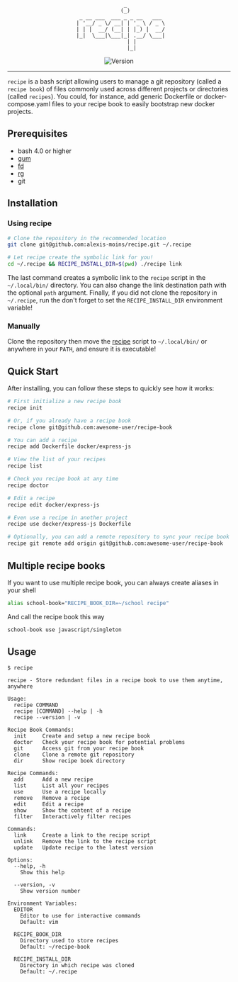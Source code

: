 <div align='center'>

```
                _            
               (_)           
  _ __ ___  ___ _ _ __   ___ 
 | '__/ _ \/ __| | '_ \ / _ \
 | | |  __/ (__| | |_) |  __/
 |_|  \___|\___|_| .__/ \___|
                 | |         
                 |_|         
```

![Version](https://img.shields.io/badge/version-0.9.1-blue.svg)

</div>

---

`recipe` is a bash script allowing users to manage a git repository (called a `recipe book`) of files commonly used across different projects or directories (called `recipes`). You could, for instance, add generic Dockerfile or docker-compose.yaml files to your recipe book to easily bootstrap new docker projects.

## Prerequisites

- bash 4.0 or higher
- [gum](https://github.com/charmbracelet/gum)
- [fd](https://github.com/sharkdp/fd)
- [rg](https://github.com/BurntSushi/ripgrep)
- git


## Installation

### Using recipe

```bash
# Clone the repository in the recommended location
git clone git@github.com:alexis-moins/recipe.git ~/.recipe

# Let recipe create the symbolic link for you!
cd ~/.recipe && RECIPE_INSTALL_DIR=$(pwd) ./recipe link
```

The last command creates a symbolic link to the `recipe` script in the `~/.local/bin/` directory. You can also change the link destination path with the optional `path` argument. Finally, if you did not clone the repository in `~/.recipe`, run the don't forget to set the `RECIPE_INSTALL_DIR` environment variable!

### Manually

Clone the repository then move the [recipe](recipe) script to `~/.local/bin/` or anywhere in your `PATH`, and ensure it is executable!

## Quick Start

After installing, you can follow these steps to quickly see how it works:

```bash
# First initialize a new recipe book
recipe init

# Or, if you already have a recipe book
recipe clone git@github.com:awesome-user/recipe-book

# You can add a recipe
recipe add Dockerfile docker/express-js

# View the list of your recipes
recipe list

# Check you recipe book at any time
recipe doctor

# Edit a recipe
recipe edit docker/express-js

# Even use a recipe in another project
recipe use docker/express-js Dockerfile

# Optionally, you can add a remote repository to sync your recipe book across devices
recipe git remote add origin git@github.com:awesome-user/recipe-book
```

## Multiple recipe books

If you want to use multiple recipe book, you can always create aliases in your shell
```bash
alias school-book="RECIPE_BOOK_DIR=~/school recipe"
```

And call the recipe book this way
```bash
school-book use javascript/singleton
```

## Usage

```
$ recipe

recipe - Store redundant files in a recipe book to use them anytime, anywhere

Usage:
  recipe COMMAND
  recipe [COMMAND] --help | -h
  recipe --version | -v

Recipe Book Commands:
  init     Create and setup a new recipe book
  doctor   Check your recipe book for potential problems
  git      Access git from your recipe book
  clone    Clone a remote git repository
  dir      Show recipe book directory

Recipe Commands:
  add      Add a new recipe
  list     List all your recipes
  use      Use a recipe locally
  remove   Remove a recipe
  edit     Edit a recipe
  show     Show the content of a recipe
  filter   Interactively filter recipes

Commands:
  link     Create a link to the recipe script
  unlink   Remove the link to the recipe script
  update   Update recipe to the latest version

Options:
  --help, -h
    Show this help

  --version, -v
    Show version number

Environment Variables:
  EDITOR
    Editor to use for interactive commands
    Default: vim

  RECIPE_BOOK_DIR
    Directory used to store recipes
    Default: ~/recipe-book

  RECIPE_INSTALL_DIR
    Directory in which recipe was cloned
    Default: ~/.recipe
```

